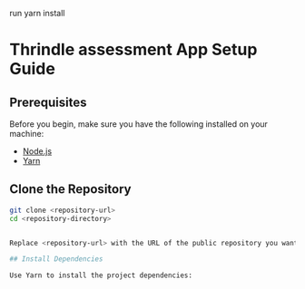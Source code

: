 run yarn install 
# Thrindle assessment App Setup Guide

## Prerequisites

Before you begin, make sure you have the following installed on your machine:

- [Node.js](https://nodejs.org/)
- [Yarn](https://yarnpkg.com/)

## Clone the Repository

```bash
git clone <repository-url>
cd <repository-directory>


Replace <repository-url> with the URL of the public repository you want to clone.

## Install Dependencies

Use Yarn to install the project dependencies: